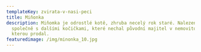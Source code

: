 ```yaml
---
templateKey: zvirata-v-nasi-peci
title: Miňonka
description: Miňomka je odrostlé kotě, zhruba necelý rok staré. Nalezena
  společně s dalšími kočičkami, které nechal původní majitel v nemovitosti,
  kterou prodal.
featuredimage: /img/minonka_10.jpg
---
```

